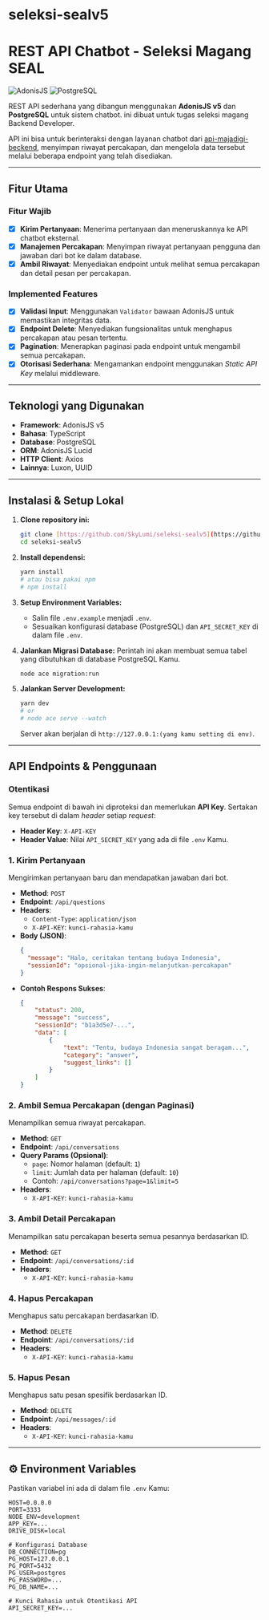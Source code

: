 # seleksi-sealv5

# REST API Chatbot - Seleksi Magang SEAL

![AdonisJS](https://img.shields.io/badge/AdonisJS-v5.9-5A45FF?style=for-the-badge&logo=adonisjs)
![PostgreSQL](https://img.shields.io/badge/PostgreSQL-14.0-336791?style=for-the-badge&logo=postgresql)

REST API sederhana yang dibangun menggunakan **AdonisJS v5** dan **PostgreSQL** untuk sistem chatbot. ini dibuat untuk tugas seleksi magang Backend Developer.

API ini bisa untuk berinteraksi dengan layanan chatbot dari [api-majadigi-beckend](https://documentation-api-majadigi-beckend.vercel.app/chatbot.html), menyimpan riwayat percakapan, dan mengelola data tersebut melalui beberapa endpoint yang telah disediakan.

---

## Fitur Utama

### Fitur Wajib
- [x] **Kirim Pertanyaan**: Menerima pertanyaan dan meneruskannya ke API chatbot eksternal.
- [x] **Manajemen Percakapan**: Menyimpan riwayat pertanyaan pengguna dan jawaban dari bot ke dalam database.
- [x] **Ambil Riwayat**: Menyediakan endpoint untuk melihat semua percakapan dan detail pesan per percakapan.

### Implemented Features
- [x] **Validasi Input**: Menggunakan `Validator` bawaan AdonisJS untuk memastikan integritas data.
- [x] **Endpoint Delete**: Menyediakan fungsionalitas untuk menghapus percakapan atau pesan tertentu.
- [x] **Pagination**: Menerapkan paginasi pada endpoint untuk mengambil semua percakapan.
- [x] **Otorisasi Sederhana**: Mengamankan endpoint menggunakan *Static API Key* melalui middleware.

---

## Teknologi yang Digunakan

* **Framework**: AdonisJS v5
* **Bahasa**: TypeScript
* **Database**: PostgreSQL
* **ORM**: AdonisJS Lucid
* **HTTP Client**: Axios
* **Lainnya**: Luxon, UUID

---

## Instalasi & Setup Lokal

1.  **Clone repository ini:**
    ```bash
    git clone [https://github.com/SkyLumi/seleksi-sealv5](https://github.com/SkyLumi/seleksi-sealv5)
    cd seleksi-sealv5
    ```

2.  **Install dependensi:**
    ```bash
    yarn install
    # atau bisa pakai npm
    # npm install
    ```

3.  **Setup Environment Variables:**
    * Salin file `.env.example` menjadi `.env`.
    * Sesuaikan konfigurasi database (PostgreSQL) dan `API_SECRET_KEY` di dalam file `.env`.

4.  **Jalankan Migrasi Database:**
    Perintah ini akan membuat semua tabel yang dibutuhkan di database PostgreSQL Kamu.
    ```bash
    node ace migration:run
    ```

5.  **Jalankan Server Development:**
    ```bash
    yarn dev
    # or
    # node ace serve --watch
    ```
    Server akan berjalan di `http://127.0.0.1:(yang kamu setting di env)`.

---

##  API Endpoints & Penggunaan

### Otentikasi
Semua endpoint di bawah ini diproteksi dan memerlukan **API Key**. Sertakan key tersebut di dalam *header* setiap *request*:

* **Header Key**: `X-API-KEY`
* **Header Value**: Nilai `API_SECRET_KEY` yang ada di file `.env` Kamu.

### 1. Kirim Pertanyaan
Mengirimkan pertanyaan baru dan mendapatkan jawaban dari bot.

* **Method**: `POST`
* **Endpoint**: `/api/questions`
* **Headers**:
    * `Content-Type`: `application/json`
    * `X-API-KEY`: `kunci-rahasia-kamu`
* **Body (JSON)**:
    ```json
    {
      "message": "Halo, ceritakan tentang budaya Indonesia",
      "sessionId": "opsional-jika-ingin-melanjutkan-percakapan"
    }
    ```
* **Contoh Respons Sukses**:
    ```json
    {
        "status": 200,
        "message": "success",
        "sessionId": "b1a3d5e7-...",
        "data": [
            {
                "text": "Tentu, budaya Indonesia sangat beragam...",
                "category": "answer",
                "suggest_links": []
            }
        ]
    }
    ```

### 2. Ambil Semua Percakapan (dengan Paginasi)
Menampilkan semua riwayat percakapan.

* **Method**: `GET`
* **Endpoint**: `/api/conversations`
* **Query Params (Opsional)**:
    * `page`: Nomor halaman (default: `1`)
    * `limit`: Jumlah data per halaman (default: `10`)
    * Contoh: `/api/conversations?page=1&limit=5`
* **Headers**:
    * `X-API-KEY`: `kunci-rahasia-kamu`

### 3. Ambil Detail Percakapan
Menampilkan satu percakapan beserta semua pesannya berdasarkan ID.

* **Method**: `GET`
* **Endpoint**: `/api/conversations/:id`
* **Headers**:
    * `X-API-KEY`: `kunci-rahasia-kamu`

### 4. Hapus Percakapan
Menghapus satu percakapan berdasarkan ID.

* **Method**: `DELETE`
* **Endpoint**: `/api/conversations/:id`
* **Headers**:
    * `X-API-KEY`: `kunci-rahasia-kamu`

### 5. Hapus Pesan
Menghapus satu pesan spesifik berdasarkan ID.

* **Method**: `DELETE`
* **Endpoint**: `/api/messages/:id`
* **Headers**:
    * `X-API-KEY`: `kunci-rahasia-kamu`

---
## ⚙️ Environment Variables
Pastikan variabel ini ada di dalam file `.env` Kamu:

```dotenv
HOST=0.0.0.0
PORT=3333
NODE_ENV=development
APP_KEY=...
DRIVE_DISK=local

# Konfigurasi Database
DB_CONNECTION=pg
PG_HOST=127.0.0.1
PG_PORT=5432
PG_USER=postgres
PG_PASSWORD=...
PG_DB_NAME=...

# Kunci Rahasia untuk Otentikasi API
API_SECRET_KEY=...
```